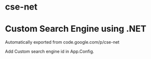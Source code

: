 # cse-net
# Custom Search Engine using .NET
Automatically exported from code.google.com/p/cse-net

Add Custom search engine id in App.Config.
